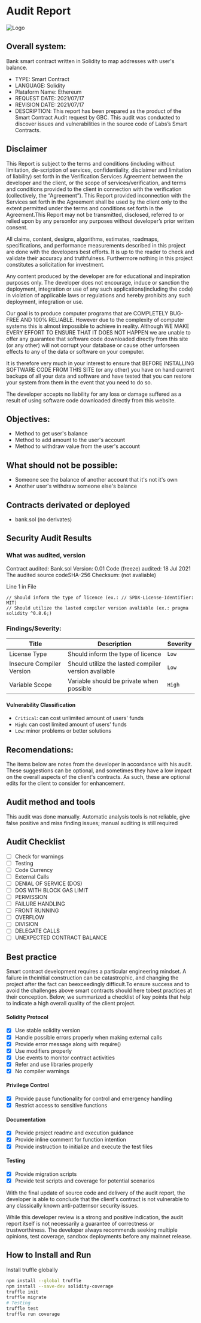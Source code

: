# Audit Report
![Logo](https://alexandrebarros.com/global/audit-report/audit-report-2021-small.png?alt=audit-report)


## Overall system:
Bank smart contract written in Solidity to map addresses with user's balance.

- TYPE: Smart Contract
- LANGUAGE: Solidity
- Plataform Name: Ethereum
- REQUEST DATE: 2021/07/17
- REVISION DATE: 2021/07/17
- DESCRIPTION: This report has been prepared as the product of the Smart Contract Audit request by GBC. This audit was conducted to discover issues and vulnerabilities in the source code of Labs’s Smart Contracts.

## Disclaimer
This  Report  is  subject  to  the  terms  and  conditions  (including  without  limitation,  de-scription  of  services,  confidentiality,  disclaimer  and  limitation  of  liability)  set  forth  in the Verification Services Agreement between the developer and the client, or the scope of services/verification, and terms and conditions provided to the client in connection with the verification (collectively,  the “Agreement”).  This Report provided inconnection with the Services set forth in the Agreement shall be used by the client only to the extent permitted under the terms and conditions set forth in the Agreement.This Report may not be transmitted, disclosed, referred to or relied upon by any personfor any purposes without developer’s prior written consent.

All claims, content, designs, algorithms, estimates, roadmaps, specifications, and performance measurements described in this project are done with the developers best efforts. It is up to the reader to check and validate their accuracy and truthfulness. Furthermore nothing in this project constitutes a solicitation for investment.

Any content produced by the developer are for educational and inspiration purposes only. The developer does not encourage, induce or sanction the deployment, integration or use of any such applications(including the code) in violation of applicable laws or regulations and hereby prohibits any such deployment, integration or use.

Our goal is to produce computer programs that are COMPLETELY BUG-FREE AND 100% RELIABLE.  However due to the complexity of computer systems this is almost impossible to achieve in reality. Although WE MAKE EVERY EFFORT TO ENSURE THAT IT DOES NOT HAPPEN we are unable to offer any guarantee that software code downloaded directly from this site (or any other) will not corrupt your database or cause other unforseen effects to any of the data or software on your computer.

It is therefore very much in your interest to ensure that BEFORE INSTALLING SOFTWARE CODE FROM THIS SITE (or any other) you have on hand current backups of all your data and software and have tested that you can restore your system from them in the event that you need to do so.

The developer accepts no liability for any loss or damage suffered as a result of using software code downloaded directly from this website.

## Objectives:
- Method to get user's balance
- Method to add amount to the user's account
- Method to withdraw value from the user's account

## What should not be possible:
- Someone see the balance of another account that it's not it's own
- Another user's withdraw someone else's balance

## Contracts derivated or deployed
- bank.sol (no derivates)

## Security Audit Results

### What was audited, version
Contract audited: Bank.sol
Version: 0.01
Code (freeze) audited: 18 Jul 2021
The audited source codeSHA-256 Checksum: (not avaliable)

Line 1 in File
```JS
// Should inform the type of licence (ex.: // SPDX-License-Identifier: MIT)
// Should utilize the lasted compiler version avaliable (ex.: pragma solidity ^0.8.6;)

```

### Findings/Severity:
Title  |  Description | Severity
--------  |  -------- |  --------
License Type  | Should inform the type of licence |  `Low`
Insecure Compiler Version  | Should utilize the lasted compiler version avaliable |  `Low`
Variable Scope | Variable should be private when possible |  `High`


#### Vulnerability Classification

- `Critical`: can cost unlimited amount of users' funds
- `High`: can cost limited amount of users' funds
- `Low`: minor problems or better solutions

## Recomendations:
The items below are notes from the developer in accordance with his audit.  These suggestions can be optional, and sometimes they have a low impact on the overall aspects of the client's contracts.  As such, these are optional edits for the client to consider for enhancement.

## Audit method and tools
This audit was done manually. Automatic analysis tools is not reliable, give false positive and miss finding issues; manual auditing is still required

## Audit Checklist
- [ ] Check for warnings
- [ ] Testing
- [ ] Code Currency
- [ ] External Calls
- [ ] DENIAL OF SERVICE (DOS)
- [ ] DOS WITH BLOCK GAS LIMIT
- [ ] PERMISSION
- [ ] FAILURE HANDLING
- [ ] FRONT RUNNING
- [ ] OVERFLOW
- [ ] DIVISION
- [ ] DELEGATE CALLS
- [ ] UNEXPECTED CONTRACT BALANCE

## Best practice
Smart contract development requires a particular engineering mindset.  A failure in theinitial construction can be catastrophic, and changing the project after the fact can beexceedingly difficult.To ensure success and to avoid the challenges above smart contracts should here tobest practices at their conception.  Below, we summarized a checklist of key points that help to indicate a high overall quality of the client project.

#### Solidity Protocol
- [X] Use stable solidity version
- [X] Handle possible errors properly when making external calls
- [X] Provide error message along with require()
- [X] Use modifiers properly
- [X] Use events to monitor contract activities
- [X] Refer and use libraries properly
- [X] No compiler warnings
#### Privilege Control
- [X] Provide pause functionality for control and emergency handling
- [X] Restrict access to sensitive functions
#### Documentation
- [X] Provide project readme and execution guidance
- [X] Provide inline comment for function intention
- [X] Provide instruction to initialize and execute the test files
#### Testing
- [X] Provide migration scripts
- [X] Provide test scripts and coverage for potential scenarios

With the final update of source code and delivery of the audit report, the developer is able to conclude that the client's contract is not vulnerable to any classically known anti-patternsor security issues.

While this developer review is a strong and positive indication, the audit report itself is not necessarily a guarantee of correctness or trustworthiness. The developer always recommends seeking multiple opinions, test coverage, sandbox deployments before any mainnet release.

## How to Install and Run
Install truffle globally
```bash
npm install --global truffle
npm install --save-dev solidity-coverage
truffle init 
truffle migrate
# Testing
truffle test
truffle run coverage
````



